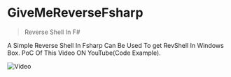 # GiveMeReverseFsharp
> Reverse Shell In F#

A Simple Reverse Shell In Fsharp Can Be Used To get RevShell In Windows Box.
PoC Of This Video ON YouTube(Code Example).

![Video](https://www.youtube.com/watch?v=K4ikoWk-Xyg)


